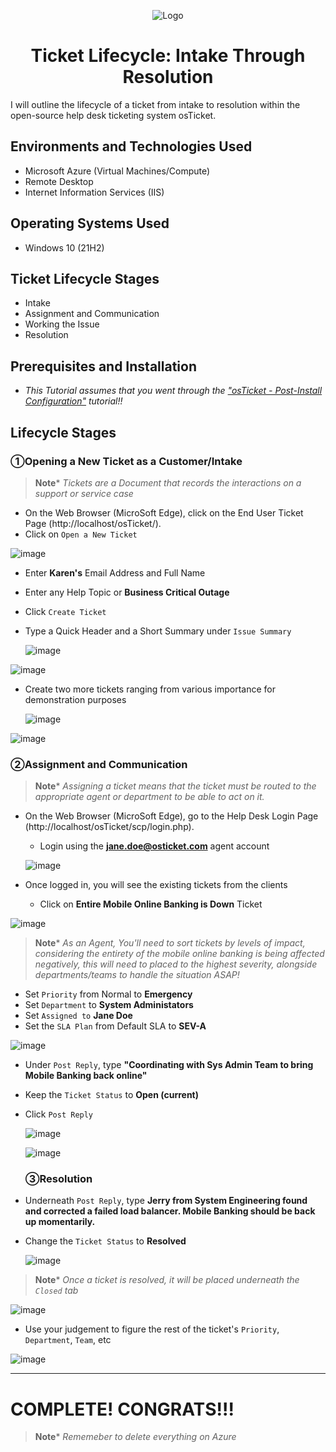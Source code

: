 <p align="center">
<img src="https://i.imgur.com/KuB3GsY.png" alt="Logo"/>
</p>

<h1 align="center">Ticket Lifecycle: Intake Through Resolution</h1>

I will outline the lifecycle of a ticket from intake to resolution within the open-source help desk ticketing system osTicket.<br />


<h2>Environments and Technologies Used</h2>

- Microsoft Azure (Virtual Machines/Compute)
- Remote Desktop
- Internet Information Services (IIS)

<h2>Operating Systems Used </h2>

- Windows 10</b> (21H2)

<h2>Ticket Lifecycle Stages</h2>

- Intake
- Assignment and Communication
- Working the Issue
- Resolution

<h2>Prerequisites and Installation</h2>

- _This Tutorial assumes that you went through the <a href="https://github.com/CarlosAlvarado0718/osTicket-PostConfig">"osTicket - Post-Install Configuration"</a> tutorial!!_

<h2>Lifecycle Stages</h2>

<h3>&#9312Opening a New Ticket as a Customer/Intake</h3>

>**Note***
>_Tickets are a Document that records the interactions on a support or service case_

- On the Web Browser (MicroSoft Edge), click on the End User Ticket Page (http://localhost/osTicket/).
- Click on `Open a New Ticket`

![image](https://github.com/CarlosAlvarado0718/osTicket_Lifecycle/assets/140138198/fde593c6-85bb-4687-bfe5-2d3253234a40)

- Enter **Karen's** Email Address and Full Name
- Enter any Help Topic or **Business Critical Outage**
- Click `Create Ticket`
- Type a Quick Header and a Short Summary under `Issue Summary`
  
  ![image](https://github.com/CarlosAlvarado0718/osTicket_Lifecycle/assets/140138198/652d9eb2-2239-4ecf-bbdd-220443ffd581)

![image](https://github.com/CarlosAlvarado0718/osTicket_Lifecycle/assets/140138198/ba848e63-38a0-4b8a-b941-c971d837393d)

- Create two more tickets ranging from various importance for demonstration purposes

  ![image](https://github.com/CarlosAlvarado0718/osTicket_Lifecycle/assets/140138198/7c1c805b-e47c-4e93-adbe-fc14f1f5dc0f)

![image](https://github.com/CarlosAlvarado0718/osTicket_Lifecycle/assets/140138198/ff8bf36b-b457-4c92-9d53-5c4b0b77f5a3)

<h3>&#9313Assignment and Communication</h3>

>**Note***
>_Assigning a ticket means that the ticket must be routed to the appropriate agent or department to be able to act on it._

- On the Web Browser (MicroSoft Edge), go to the Help Desk Login Page (http://localhost/osTicket/scp/login.php).
  - Login using the **jane.doe@osticket.com** agent account
 
  ![image](https://github.com/CarlosAlvarado0718/osTicket_Lifecycle/assets/140138198/34c5b3e4-7bdd-4f81-a890-efc69f41fe01)

- Once logged in, you will see the existing tickets from the clients
   - Click on **Entire Mobile Online Banking is Down** Ticket

![image](https://github.com/CarlosAlvarado0718/osTicket_Lifecycle/assets/140138198/70dc9caa-544f-48ab-b57e-30b6533e7527)

>**Note***
>_As an Agent, You'll need to sort tickets by levels of impact, considering the entirety of the mobile online banking is being affected negatively, this will need to placed to the highest severity, alongside departments/teams to handle the situation ASAP!_

- Set `Priority` from Normal to **Emergency**
- Set `Department` to **System Administators**
- Set `Assigned to` **Jane Doe**
- Set the `SLA Plan` from Default SLA to **SEV-A**

 
![image](https://github.com/CarlosAlvarado0718/osTicket_Lifecycle/assets/140138198/36cdaa8c-fdee-49f8-9e1e-297af89a7e9e)

- Under `Post Reply`, type **"Coordinating with Sys Admin Team to bring Mobile Banking back online"** 
- Keep the `Ticket Status` to **Open (current)**
- Click `Post Reply`

  ![image](https://github.com/CarlosAlvarado0718/osTicket_Lifecycle/assets/140138198/62522582-372b-486a-9c25-0e28d3b3306b)

  ![image](https://github.com/CarlosAlvarado0718/osTicket_Lifecycle/assets/140138198/7ad30087-eb97-44f6-affb-14be5fc6908d)

  <h3>&#9314Resolution</h3>

- Underneath `Post Reply`, type **Jerry from System Engineering found and corrected a failed load balancer. Mobile Banking should be back up momentarily.**
- Change the `Ticket Status` to **Resolved**

  ![image](https://github.com/CarlosAlvarado0718/osTicket_Lifecycle/assets/140138198/03bedaf8-b113-4270-bf81-2d94df6c9cfe)

>**Note***
>_Once a ticket is resolved, it will be placed underneath the `Closed` tab_

![image](https://github.com/CarlosAlvarado0718/osTicket_Lifecycle/assets/140138198/e7139d33-ff53-41d1-819a-16dab281023b)

- Use your judgement to figure the rest of the ticket's `Priority`, `Department`, `Team`, etc

![image](https://github.com/CarlosAlvarado0718/osTicket_Lifecycle/assets/140138198/5a3d9344-5422-4a7e-b8df-f0dde16465f6)

---
<h1>COMPLETE! CONGRATS!!!</h1>

>**Note***
>_Rememeber to delete everything on Azure_
